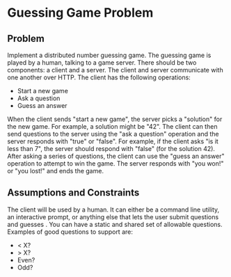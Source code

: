# Guessing Game Problem

## Problem

Implement a distributed number guessing game. The guessing game is played by a human, talking to a game server. There should be two components: a client and a server. The client and server communicate with one another over HTTP. The client has the following operations:

- Start a new game
- Ask a question
- Guess an answer

When the client sends &quot;start a new game&quot;, the server picks a &quot;solution&quot; for the new game. For example, a solution might be &quot;42&quot;. The client can then send questions to the server using the &quot;ask a question&quot; operation and the server responds with &quot;true&quot; or &quot;false&quot;. For example, if the client asks &quot;is it less than 7&quot;, the server should respond with &quot;false&quot; (for the solution 42). After asking a series of questions, the client can use the &quot;guess an answer&quot; operation to attempt to win the game. The server responds with &quot;you won!&quot; or &quot;you lost!&quot; and ends the game.

## Assumptions and Constraints

The client will be used by a human. It can either be a command line utility, an interactive prompt, or anything else that lets the user submit questions and guesses . You can have a static and shared set of allowable questions. Examples of good questions to support are:

- &lt; X?
- &gt; X?
- Even?
- Odd?

